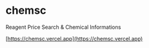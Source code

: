 # chemsc
Reagent Price Search &amp; Chemical Informations

[https://chemsc.vercel.app](https://chemsc.vercel.app)

